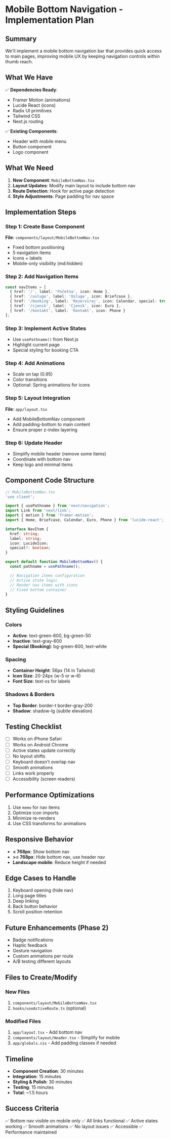 # Mobile Bottom Navigation - Implementation Plan

## Summary
We'll implement a mobile bottom navigation bar that provides quick access to main pages, improving mobile UX by keeping navigation controls within thumb reach.

## What We Have
✅ **Dependencies Ready**:
- Framer Motion (animations)
- Lucide React (icons)
- Radix UI primitives
- Tailwind CSS
- Next.js routing

✅ **Existing Components**:
- Header with mobile menu
- Button component
- Logo component

## What We Need
1. **New Component**: `MobileBottomNav.tsx`
2. **Layout Updates**: Modify main layout to include bottom nav
3. **Route Detection**: Hook for active page detection
4. **Style Adjustments**: Page padding for nav space

## Implementation Steps

### Step 1: Create Base Component
**File**: `components/layout/MobileBottomNav.tsx`
- Fixed bottom positioning
- 5 navigation items
- Icons + labels
- Mobile-only visibility (md:hidden)

### Step 2: Add Navigation Items
```typescript
const navItems = [
  { href: '/', label: 'Početna', icon: Home },
  { href: '/usluge', label: 'Usluge', icon: Briefcase },
  { href: '/booking', label: 'Rezerviraj', icon: Calendar, special: true },
  { href: '/cjenik', label: 'Cjenik', icon: Euro },
  { href: '/kontakt', label: 'Kontakt', icon: Phone }
];
```

### Step 3: Implement Active States
- Use `usePathname()` from Next.js
- Highlight current page
- Special styling for booking CTA

### Step 4: Add Animations
- Scale on tap (0.95)
- Color transitions
- Optional: Spring animations for icons

### Step 5: Layout Integration
**File**: `app/layout.tsx`
- Add MobileBottomNav component
- Add padding-bottom to main content
- Ensure proper z-index layering

### Step 6: Update Header
- Simplify mobile header (remove some items)
- Coordinate with bottom nav
- Keep logo and minimal items

## Component Code Structure

```typescript
// MobileBottomNav.tsx
'use client';

import { usePathname } from 'next/navigation';
import Link from 'next/link';
import { motion } from 'framer-motion';
import { Home, Briefcase, Calendar, Euro, Phone } from 'lucide-react';

interface NavItem {
  href: string;
  label: string;
  icon: LucideIcon;
  special?: boolean;
}

export default function MobileBottomNav() {
  const pathname = usePathname();

  // Navigation items configuration
  // Active state logic
  // Render nav items with icons
  // Fixed bottom container
}
```

## Styling Guidelines

### Colors
- **Active**: text-green-600, bg-green-50
- **Inactive**: text-gray-600
- **Special (Booking)**: bg-green-600, text-white

### Spacing
- **Container Height**: 56px (14 in Tailwind)
- **Icon Size**: 20-24px (w-5 or w-6)
- **Font Size**: text-xs for labels

### Shadows & Borders
- **Top Border**: border-t border-gray-200
- **Shadow**: shadow-lg (subtle elevation)

## Testing Checklist
- [ ] Works on iPhone Safari
- [ ] Works on Android Chrome
- [ ] Active states update correctly
- [ ] No layout shifts
- [ ] Keyboard doesn't overlap nav
- [ ] Smooth animations
- [ ] Links work properly
- [ ] Accessibility (screen readers)

## Performance Optimizations
1. Use `memo` for nav items
2. Optimize icon imports
3. Minimize re-renders
4. Use CSS transforms for animations

## Responsive Behavior
- **< 768px**: Show bottom nav
- **>= 768px**: Hide bottom nav, use header nav
- **Landscape mobile**: Reduce height if needed

## Edge Cases to Handle
1. Keyboard opening (hide nav)
2. Long page titles
3. Deep linking
4. Back button behavior
5. Scroll position retention

## Future Enhancements (Phase 2)
- Badge notifications
- Haptic feedback
- Gesture navigation
- Custom animations per route
- A/B testing different layouts

## Files to Create/Modify

### New Files
1. `components/layout/MobileBottomNav.tsx`
2. `hooks/useActiveRoute.ts` (optional)

### Modified Files
1. `app/layout.tsx` - Add bottom nav
2. `components/layout/Header.tsx` - Simplify for mobile
3. `app/globals.css` - Add padding classes if needed

## Timeline
- **Component Creation**: 30 minutes
- **Integration**: 15 minutes
- **Styling & Polish**: 30 minutes
- **Testing**: 15 minutes
- **Total**: ~1.5 hours

## Success Criteria
✅ Bottom nav visible on mobile only
✅ All links functional
✅ Active states working
✅ Smooth animations
✅ No layout issues
✅ Accessible
✅ Performance maintained